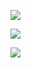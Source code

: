 ![](https://media.tenor.com/jy7KKCCqYWUAAAAC/angry-cat.gif)

![](https://media.tenor.com/bWUeVRqW9-IAAAAi/fast-cat-cat-excited.gif)

![](https://media2.giphy.com/media/v1.Y2lkPTc5MGI3NjExMzRkZ25xcXJydG54MzhmZjNhbGZpMTQzbDd4YWxlbmdrdnV4a2s1ZiZlcD12MV9pbnRlcm5hbF9naWZfYnlfaWQmY3Q9Zw/BK1EfIsdkKZMY/giphy.gif)
